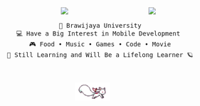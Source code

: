 <div align="center">
<img src="https://github.com/auliaahc/auliaahc/blob/main/assets/background.gif" width="25%" align="right" />
<img src="https://readme-typing-svg.demolab.com?font=Poppins&weight=300&size=40&duration=4000&pause=300&color=EA005E&center=true&vCenter=true&multiline=true&repeat=false&random=false&width=1300&height=140&lines=hi there!+✧˖*°࿐;i'm+aulia%2C+a+girl+dev+techie+from+the+stars+❀"width="70%" />
<br>
<pre>
    🏫 Brawijaya University
    💻 Have a Big Interest in Mobile Development 
    🎮 Food • Music • Games • Code • Movie
    🌙 Still Learning and Will Be a Lifelong Learner 🪐
</pre>
<br><br>
<img src="https://github.com/auliaahc/auliaahc/blob/main/assets/kyubey.gif" height="40" />
</div>
